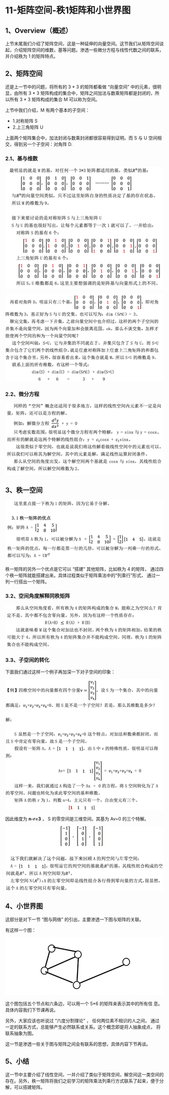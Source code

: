 # 11-矩阵空间-秩1矩阵和小世界图

## 1、Overview（概述）

上节末尾我们介绍了矩阵空间，这是一种延伸的向量空间。这节我们从矩阵空间谈起，介绍矩阵空间的维数，基等问题。渗透一些微分方程与线性代数之间的联系，并介绍秩为 1 的矩阵特点。

## 2、矩阵空间

还是上一节中的问题，将所有的 3 * 3 的矩阵都看做 “向量空间” 中的元素，很明显，由所有 3 * 3 矩阵构成的集合中，矩阵之间加法与数乘矩阵都是封闭的，所以所有 3 * 3 矩阵构成的集合 M 可以称为空间。

上节中我们介绍，M 有两个基本的子空间：
* 1.对称矩阵 S
* 2.上三角矩阵 U

上面两个矩阵集合中，加法封闭与数乘封闭都很容易得到证明。而 S 与 U 空间相交，得到另一个子空间：对角阵 D.

### 2.1、基与维数

![](../images/11/LA_11_1.jpg)

![](../images/11/LA_11_2.jpg)

### 2.2、微分方程

![](../images/11/LA_11_3.jpg)

## 3、秩一空间

![](../images/11/LA_11_4.jpg)

秩一矩阵的另外一个优点是它可以 “搭建” 其他矩阵，比如秩为 4 的矩阵， 通过四个秩一矩阵就能搭建出来。具体过程类似于矩阵乘法中的“列乘行”形式， 通过一列一行搭出一个矩阵。

### 3.2、空间角度解释同秩矩阵

![](../images/11/LA_11_5.jpg)

### 3.3、子空间的转化

下面我们通过这样一个例子再加深一下对子空间的印象：

![](../images/11/LA_11_6.jpg)

因此维度为 **n-r=3** ， S 的零空间是三维空间。其基为 Av=0 的三个特解。

![](../images/11/LA_11_7.jpg)

## 4、小世界图

这部分是对下一节 “图与网络” 的引出，主要渗透一下图与矩阵的关联。

有这样一个图：

![](../images/11/LA_11_8.jpg)

这个图包括五个节点和六条边，可以用一个 5*6 的矩阵来表示其中的所有信 息。具体内容我们下节课再说。

另外，大家应该也听说过 “六度分割理论” ， 任何两位素不相识的人之间， 通过一定的联系方式，总能够产生必然联系或关系。这个概念即是将人抽象成点， 将联系抽象为图。

这一节是渗透一些关于图与矩阵之间会有联系的思想，具体内容下节再谈。

## 5、小结

这一节中主要介绍了线性空间，一并介绍了类似于矩阵空间，解空间这一类空间的存在。另外，秩一矩阵将我们之前学习的矩阵乘法列乘行方式联系了起来，便于分解，可以搭建矩阵。